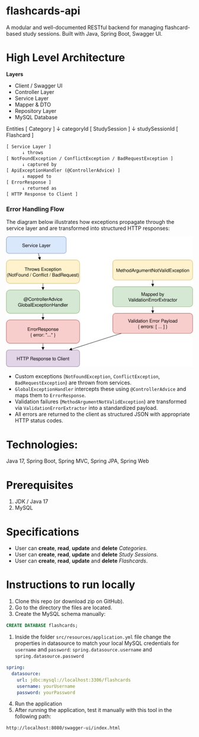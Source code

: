 # flashcards-api
A modular and well-documented RESTful backend for managing flashcard-based study sessions. Built with Java, Spring Boot, Swagger UI.

# High Level Architecture

**Layers**
- Client / Swagger UI
- Controller Layer
- Service Layer
- Mapper & DTO
- Repository Layer
- MySQL Database

Entities
[ Category ]
     ↓ categoryId
[ StudySession ]
     ↓ studySessionId
[ Flashcard ]

```
[ Service Layer ]
      ↓ throws
[ NotFoundException / ConflictException / BadRequestException ]
      ↓ captured by
[ ApiExceptionHandler (@ControllerAdvice) ]
      ↓ mapped to
[ ErrorResponse ]
      ↓ returned as
[ HTTP Response to Client ]
```

### Error Handling Flow

The diagram below illustrates how exceptions propagate through the service layer and are transformed into structured HTTP responses:

![Error Handling Diagram](docs/error-handling.svg)

- Custom exceptions (`NotFoundException`, `ConflictException`, `BadRequestException`) are thrown from services.
- `GlobalExceptionHandler` intercepts these using `@ControllerAdvice` and maps them to `ErrorResponse`.
- Validation failures (`MethodArgumentNotValidException`) are transformed via `ValidationErrorExtractor` into a standardized payload.
- All errors are returned to the client as structured JSON with appropriate HTTP status codes.

# Technologies:
Java 17, Spring Boot, Spring MVC, Spring JPA, Spring Web

# Prerequisites
1) JDK / Java 17
2) MySQL

# Specifications

- User can **create**, **read**, **update** and **delete** *Categories*.
- User can **create**, **read**, **update** and **delete** *Study Sessions*.
- User can **create**, **read**, **update** and **delete** *Flashcards*.

# Instructions to run locally

1. Clone this repo (or download zip on GitHub).
2. Go to the directory the files are located.
3. Create the MySQL schema manually:

```sql
CREATE DATABASE flashcards;
```

1) Inside the folder `src/resources/application.yml` file change the properties in datasource to match your local MySQL credentials for `username` and `password`: 
`spring.datasource.username` and `spring.datasource.password`

```application.yml
spring:
  datasource:
    url: jdbc:mysql://localhost:3306/flashcards
    username: yourUsername
    password: yourPassword
```

4) Run the application
5) After running the application, test it manually with this tool in the following path:

```sh
http://localhost:8080/swagger-ui/index.html
```